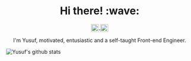 <h1 align='center'> Hi there! :wave:</h1>

<p align="center">
  <a href="https://twitter.com/yusufali_19">
    <img align="center" alt="Yusuf | Twitter" width="21px" src="https://raw.githubusercontent.com/anuraghazra/anuraghazra/master/assets/twitter.svg" />
  </a>
   <a href="https://www.linkedin.com/in/yusuf-ali-501047184/">
    <img align="center" alt="Yusuf | Twitter" width="21px" src="./assets/linkedin.svgs" />
  </a>
</p>

<p align="center">
    I'm Yusuf, motivated, entusiastic and a self-taught Front-end Engineer.
</p>

![Yusuf's github stats](https://github-readme-stats.vercel.app/api?username=yusufali19&count_private=true&show_icons=true&theme=radical)
